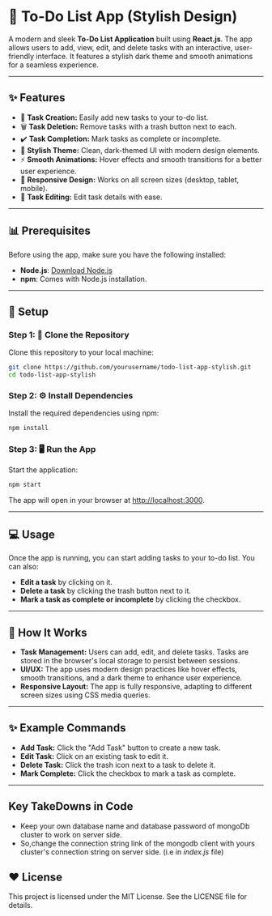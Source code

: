 # 📝 To-Do List App (Stylish Design)

A modern and sleek **To-Do List Application** built using **React.js**. The app allows users to add, view, edit, and delete tasks with an interactive, user-friendly interface. It features a stylish dark theme and smooth animations for a seamless experience.

---

## ✨ Features

- 🎤 **Task Creation:** Easily add new tasks to your to-do list.
- 🗑️ **Task Deletion:** Remove tasks with a trash button next to each.
- ✔️ **Task Completion:** Mark tasks as complete or incomplete.
- 🎨 **Stylish Theme:** Clean, dark-themed UI with modern design elements.
- ⚡ **Smooth Animations:** Hover effects and smooth transitions for a better user experience.
- 📱 **Responsive Design:** Works on all screen sizes (desktop, tablet, mobile).
- 🔄 **Task Editing:** Edit task details with ease.

---

## 📊 Prerequisites

Before using the app, make sure you have the following installed:

- **Node.js**: [Download Node.js](https://nodejs.org/)
- **npm**: Comes with Node.js installation.

---

## 🔧 Setup

### Step 1: 🔧 Clone the Repository

Clone this repository to your local machine:

```bash
git clone https://github.com/yourusername/todo-list-app-stylish.git
cd todo-list-app-stylish
```

### Step 2: ⚙️ Install Dependencies

Install the required dependencies using npm:

```bash
npm install
```

### Step 3: 🖥️ Run the App

Start the application:

```bash
npm start
```

The app will open in your browser at [http://localhost:3000](http://localhost:3000).

---

## 💻 Usage

Once the app is running, you can start adding tasks to your to-do list. You can also:

- **Edit a task** by clicking on it.
- **Delete a task** by clicking the trash button next to it.
- **Mark a task as complete or incomplete** by clicking the checkbox.

---

## 🤖 How It Works

- **Task Management:** Users can add, edit, and delete tasks. Tasks are stored in the browser's local storage to persist between sessions.
- **UI/UX:** The app uses modern design practices like hover effects, smooth transitions, and a dark theme to enhance user experience.
- **Responsive Layout:** The app is fully responsive, adapting to different screen sizes using CSS media queries.

---

## ✨ Example Commands

- **Add Task:** Click the "Add Task" button to create a new task.
- **Edit Task:** Click on an existing task to edit it.
- **Delete Task:** Click the trash icon next to a task to delete it.
- **Mark Complete:** Click the checkbox to mark a task as complete.

---

## Key TakeDowns in Code

- Keep your own database name and database password of mongoDb cluster to work on server side.
- So,change the connection string link of the mongodb client with yours cluster's connection string on server side. (i.e in *index.js* file)

## ❤️ License

This project is licensed under the MIT License. See the LICENSE file for details.

